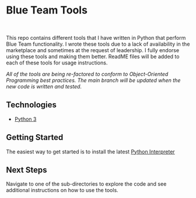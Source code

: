 # Blue Team Tools

<br/>

This repo contains different tools that I have written in Python that perform Blue Team functionality. I wrote these tools due to a lack of availability in the marketplace and sometimes at the request of leadership. I fully endorse using these tools and making them better. ReadME files will be added to each of these tools for usage instructions.

*All of the tools are being re-factored to conform to Object-Oriented Programming best practices. The main branch will be updated when the new code is written and tested.*

## Technologies

* [Python 3](https://www.python.org/)

## Getting Started

The easiest way to get started is to install the latest [Python Interpreter](https://www.python.org/downloads/)

## Next Steps

Navigate to one of the sub-directories to explore the code and see additional instructions on how to use the tools.
